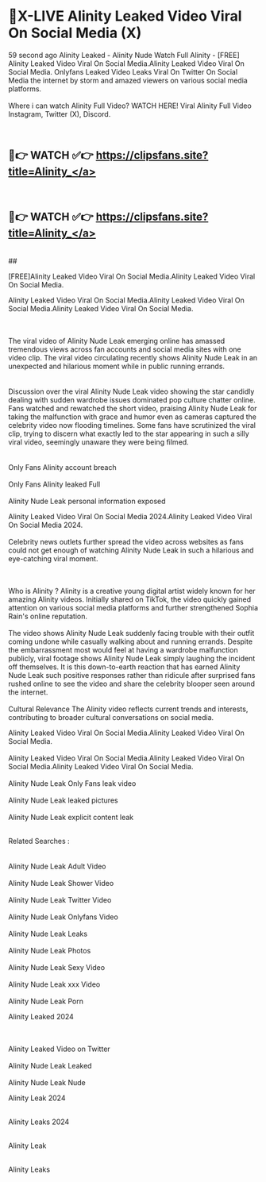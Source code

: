 # 🔴X-LIVE Alinity  Leaked Video Viral On Social Media (X)<br>


59 second ago Alinity  Leaked  - Alinity  Nude  Watch Full Alinity  - [FREE] Alinity  Leaked Video Viral On Social Media.Alinity  Leaked Video Viral On Social Media.   Onlyfans Leaked Video Leaks Viral On Twitter On Social Media the internet by storm and amazed viewers on various social media platforms. <br><br>
Where i can watch Alinity  Full Video? WATCH HERE! Viral Alinity  Full Video Instagram, Twitter (X), Discord. <br>


 <br>

##  🔴👉 WATCH ✅👉  <a href="https://clipsfans.site?title=Alinity_&ref=git">https://clipsfans.site?title=Alinity_</a> <br>
  <br>

##  🔴👉 WATCH ✅👉  <a href="https://clipsfans.site?title=Alinity_&ref=git">https://clipsfans.site?title=Alinity_</a> <br>
  <br>
  ##



[FREE]Alinity  Leaked Video Viral On Social Media.Alinity  Leaked Video Viral On Social Media. <br>

Alinity  Leaked Video Viral On Social Media.Alinity  Leaked Video Viral On Social Media.Alinity  Leaked Video Viral On Social Media. <br>


  <br>

  <br>
The viral video of Alinity  Nude Leak emerging online has amassed tremendous views across fan accounts and social media sites with one video clip. The viral video circulating recently shows Alinity  Nude Leak in an unexpected and hilarious moment while in public running errands.<br>
<br>


<br>
Discussion over the viral Alinity  Nude Leak video showing the star candidly dealing with sudden wardrobe issues dominated pop culture chatter online. Fans watched and rewatched the short video, praising Alinity  Nude Leak for taking the malfunction with grace and humor even as cameras captured the celebrity video now flooding timelines. Some fans have scrutinized the viral clip, trying to discern what exactly led to the star appearing in such a silly viral video, seemingly unaware they were being filmed.<br>
<br>
<br> 
Only Fans Alinity  account breach<br>
<br>
Only Fans Alinity  leaked Full <br>
<br>
Alinity  Nude Leak personal information exposed<br>

Alinity  Leaked Video Viral On Social Media 2024.Alinity  Leaked Video Viral On Social Media 2024. <br>
<br>
Celebrity news outlets further spread the video across websites as fans could not get enough of watching Alinity  Nude Leak in such a hilarious and eye-catching viral moment.<br>
<br>

<br>
Who is Alinity ? Alinity  is a creative young digital artist widely known for her amazing Alinity  videos. Initially shared on TikTok, the video quickly gained attention on various social media platforms and further strengthened Sophia Rain's online reputation.<br>
<br>
The video shows Alinity  Nude Leak suddenly facing trouble with their outfit coming undone while casually walking about and running errands. Despite the embarrassment most would feel at having a wardrobe malfunction publicly, viral footage shows Alinity  Nude Leak simply laughing the incident off themselves. It is this down-to-earth reaction that has earned Alinity  Nude Leak such positive responses rather than ridicule after surprised fans rushed online to see the video and share the celebrity blooper seen around the internet.<br>
<br>
Cultural Relevance The Alinity  video reflects current trends and interests, contributing to broader cultural conversations on social media.<br>

Alinity  Leaked Video Viral On Social Media.Alinity  Leaked Video Viral On Social Media.<br>
<br>
Alinity  Leaked Video Viral On Social Media.Alinity  Leaked Video Viral On Social Media.Alinity  Leaked Video Viral On Social Media.<br>
<br>
Alinity  Nude Leak Only Fans leak video<br>
<br>
Alinity  Nude Leak leaked pictures<br>
<br>
Alinity  Nude Leak explicit content leak<br>


<br>
Related Searches :<br>
<br>

<br>
Alinity  Nude Leak Adult Video<br>
<br>
Alinity  Nude Leak Shower Video<br>
<br>
Alinity  Nude Leak Twitter Video<br>
<br>
Alinity  Nude Leak Onlyfans Video<br>
<br>
Alinity  Nude Leak Leaks<br>
<br>
Alinity  Nude Leak Photos<br>

<br>
Alinity  Nude Leak Sexy Video<br>
<br>
Alinity  Nude Leak xxx Video<br>
<br>
Alinity  Nude Leak Porn<br>

Alinity   Leaked 2024 <br> <br>
<br>

Alinity  Leaked Video on Twitter <br>
<br>
Alinity  Nude Leak Leaked<br>
<br>
Alinity  Nude Leak Nude<br>


Alinity   Leak 2024 <br> <br>



Alinity   Leaks 2024 <br> <br>



 
Alinity   Leak<br> <br>



Alinity   Leaks<br> <br>





</p>




 



</p>










